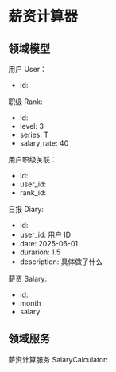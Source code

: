 # 薪资计算器

## 领域模型

用户 User：
- id: 

职级 Rank:
- id:  
- level: 3
- series: T
- salary_rate: 40

用户职级关联：
- id: 
- user_id:
- rank_id:

日报 Diary:
- id:
- user_id: 用户 ID 
- date: 2025-06-01
- durarion: 1.5
- description: 具体做了什么

薪资 Salary:
- id:
- month
- salary 


## 领域服务

薪资计算服务 SalaryCalculator:


